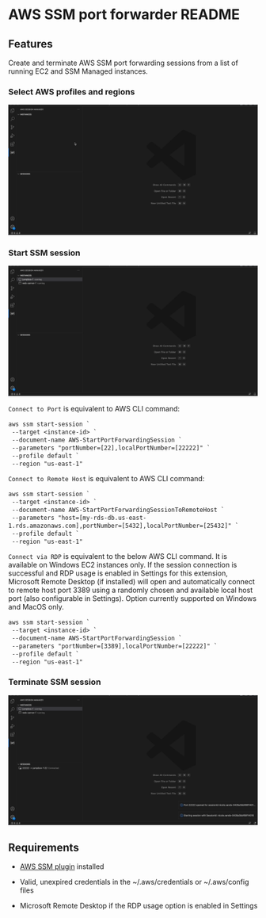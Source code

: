 # AWS SSM port forwarder README

## Features

Create and terminate AWS SSM port forwarding sessions from a list of running EC2 and SSM Managed instances.

### Select AWS profiles and regions
   ![Select profile and region](./docs/select-profile.gif)

### Start SSM session

   ![Start SSM session](./docs/start-session.gif)

`Connect to Port` is equivalent to AWS CLI command:

```
aws ssm start-session `
 --target <instance-id> `
 --document-name AWS-StartPortForwardingSession `
 --parameters "portNumber=[22],localPortNumber=[22222]" `
 --profile default `
 --region "us-east-1"
```

`Connect to Remote Host` is equivalent to AWS CLI command:

```
aws ssm start-session `
 --target <instance-id> `
 --document-name AWS-StartPortForwardingSessionToRemoteHost `
 --parameters "host=[my-rds-db.us-east-1.rds.amazonaws.com],portNumber=[5432],localPortNumber=[25432]" `
 --profile default `
 --region "us-east-1"
```

`Connect via RDP` is equivalent to the below AWS CLI command. It is available on Windows EC2 instances only. If the session connection is successful and RDP usage is enabled in Settings for this extension, Microsoft Remote Desktop (if installed) will open and automatically connect to remote host port 3389 using a randomly chosen and available local host port (also configurable in Settings). Option currently supported on Windows and MacOS only.

```
aws ssm start-session `
 --target <instance-id> `
 --document-name AWS-StartPortForwardingSession `
 --parameters "portNumber=[3389],localPortNumber=[22222]" `
 --profile default `
 --region "us-east-1"
```

### Terminate SSM session
   ![Terminate SSM session](./docs/terminate-session.gif)

## Requirements

- [AWS SSM plugin](https://docs.aws.amazon.com/systems-manager/latest/userguide/session-manager-working-with-install-plugin.html) installed

- Valid, unexpired credentials in the ~/.aws/credentials or ~/.aws/config files

- Microsoft Remote Desktop if the RDP usage option is enabled in Settings

